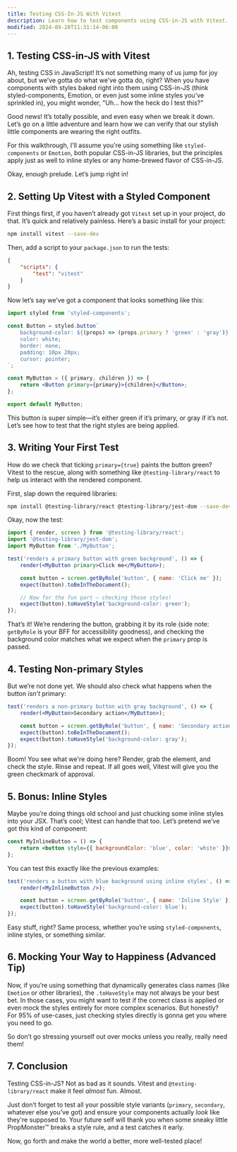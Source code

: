 ```yaml
---
title: Testing CSS-In-JS With Vitest
description: Learn how to test components using CSS-in-JS with Vitest.
modified: 2024-09-28T11:31:14-06:00
---
```


## 1. Testing CSS-in-JS with Vitest

Ah, testing CSS in JavaScript! It’s not something many of us jump for joy about, but we’ve gotta do what we’ve gotta do, right? When you have components with styles baked right into them using CSS-in-JS (think styled-components, Emotion, or even just some inline styles you've sprinkled in), you might wonder, "Uh… how the heck do I test this?"

Good news! It’s totally possible, and even easy when we break it down. Let’s go on a little adventure and learn how we can verify that our stylish little components are wearing the right outfits.

For this walkthrough, I'll assume you're using something like `styled-components` or `Emotion`, both popular CSS-in-JS libraries, but the principles apply just as well to inline styles or any home-brewed flavor of CSS-in-JS.

Okay, enough prelude. Let’s jump right in!

## 2. Setting Up Vitest with a Styled Component

First things first, if you haven’t already got `Vitest` set up in your project, do that. It’s quick and relatively painless. Here’s a basic install for your project:

```sh
npm install vitest --save-dev
```

Then, add a script to your `package.json` to run the tests:

```json
{
	"scripts": {
		"test": "vitest"
	}
}
```

Now let’s say we’ve got a component that looks something like this:

```jsx
import styled from 'styled-components';

const Button = styled.button`
	background-color: ${(props) => (props.primary ? 'green' : 'gray')};
	color: white;
	border: none;
	padding: 10px 20px;
	cursor: pointer;
`;

const MyButton = ({ primary, children }) => {
	return <Button primary={primary}>{children}</Button>;
};

export default MyButton;
```

This button is super simple—it’s either green if it’s primary, or gray if it’s not. Let’s see how to test that the right styles are being applied.

## 3. Writing Your First Test

How do we check that ticking `primary={true}` paints the button green? Vitest to the rescue, along with something like `@testing-library/react` to help us interact with the rendered component.

First, slap down the required libraries:

```sh
npm install @testing-library/react @testing-library/jest-dom --save-dev
```

Okay, now the test:

```jsx
import { render, screen } from '@testing-library/react';
import '@testing-library/jest-dom';
import MyButton from './MyButton';

test('renders a primary button with green background', () => {
	render(<MyButton primary>Click me</MyButton>);

	const button = screen.getByRole('button', { name: 'Click me' });
	expect(button).toBeInTheDocument();

	// Now for the fun part — checking those styles!
	expect(button).toHaveStyle('background-color: green');
});
```

That’s it! We’re rendering the button, grabbing it by its role (side note: `getByRole` is your BFF for accessibility goodness), and checking the background color matches what we expect when the `primary` prop is passed.

## 4. Testing Non-primary Styles

But we’re not done yet. We should also check what happens when the button _isn’t_ primary:

```jsx
test('renders a non-primary button with gray background', () => {
	render(<MyButton>Secondary action</MyButton>);

	const button = screen.getByRole('button', { name: 'Secondary action' });
	expect(button).toBeInTheDocument();
	expect(button).toHaveStyle('background-color: gray');
});
```

Boom! You see what we're doing here? Render, grab the element, and check the style. Rinse and repeat. If all goes well, Vitest will give you the green checkmark of approval.

## 5. Bonus: Inline Styles

Maybe you’re doing things old school and just chucking some inline styles into your JSX. That’s cool; Vitest can handle that too. Let’s pretend we’ve got this kind of component:

```jsx
const MyInlineButton = () => {
	return <button style={{ backgroundColor: 'blue', color: 'white' }}>Inline Style</button>;
};
```

You can test this exactly like the previous examples:

```jsx
test('renders a button with blue background using inline styles', () => {
	render(<MyInlineButton />);

	const button = screen.getByRole('button', { name: 'Inline Style' });
	expect(button).toHaveStyle('background-color: blue');
});
```

Easy stuff, right? Same process, whether you’re using `styled-components`, inline styles, or something similar.

## 6. Mocking Your Way to Happiness (Advanced Tip)

Now, if you’re using something that dynamically generates class names (like `Emotion` or other libraries), the `.toHaveStyle` may not always be your best bet. In those cases, you might want to test if the correct class is applied or even mock the styles entirely for more complex scenarios. But honestly? For 95% of use-cases, just checking styles directly is gonna get you where you need to go.

So don’t go stressing yourself out over mocks unless you really, really need them!

## 7. Conclusion

Testing CSS-in-JS? Not as bad as it sounds. Vitest and `@testing-library/react` make it feel _almost_ fun. Almost.

Just don’t forget to test all your possible style variants (`primary`, `secondary`, whatever else you’ve got) and ensure your components actually _look_ like they're supposed to. Your future self will thank you when some sneaky little PropMonster™ breaks a style rule, and a test catches it early.

Now, go forth and make the world a better, more well-tested place!

```ts

```
